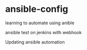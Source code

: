 # ansible-config
learning to automate using anible



ansible test on jenkins with webhook

Updating ansible automation
